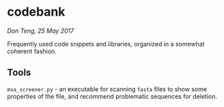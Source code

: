 # codebank
*Don Teng, 25 May 2017*

Frequently used code snippets and libraries, organized in a somewhat coherent fashion.

## Tools
`msa_screener.py` - an executable for scanning `fasta` files to show some properties of the file, and recommend problematic sequences for deletion.
